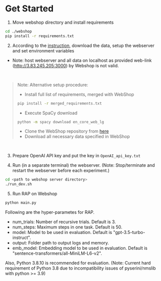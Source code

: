 # Get Started
1. Move webshop directory and install requirements
```bash
cd ./webshop
pip install -r requirements.txt
```

2. According to the [instruction](https://github.com/princeton-nlp/WebShop?tab=readme-ov-file#-setup), download the data, setup the webserver and set environment variables 

* Note: host webserver and all data on localhost as provided web-link (http://3.83.245.205:3000) by Webshop is not valid.

<br>

> Note: Alternative setup procedure:
> * Install full list of requirements, merged with WebShop
>
> ```bash
> pip install -r merged_requirements.txt
> ```
>
> * Execute SpaCy download
> ```bash
> python -m spacy download en_core_web_lg
> ```
>
> * Clone the WebShop repository from [here](https://github.com/princeton-nlp/WebShop)
> * Download all necessary data specified in WebShop 

<br>

3. Prepare OpenAI API key and put the key in ```OpenAI_api_key.txt```

4. Run (in a separate terminal) the webserver. (Note: Stop/terminate and restart the webserver before each experiment.)
```bash
cd <path to webshop server directory>
./run_dev.sh
```

5. Run RAP on Webshop
```bash
python main.py
```

Following are the hyper-parametes for RAP.

* num_trials: Number of recursive trials. Default is 3.
* num_steps: Maximum steps in one task. Default is 50.
* model: Model to be used in evaluation. Default is "gpt-3.5-turbo-instruct".
* output: Folder path to output logs and memory.
* emb_model: Embedding model to be used in evaluation. Default is "sentence-transformers/all-MiniLM-L6-v2".

Also, Python 3.8.10 is recommended for evaluation. (Note: Current hard requirement of Python 3.8 due to incompatibility issues of pyserini/nmslib with python >= 3.9)